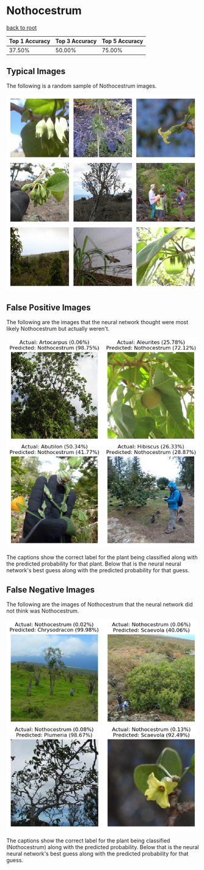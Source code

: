
# Nothocestrum

[back to root](https://github.com/HACC2018/ohia.ai#results)

| Top 1 Accuracy | Top 3 Accuracy | Top 5 Accuracy | 
| --- | --- | --- |
| 37.50% | 50.00% | 75.00% | 


## Typical Images
The following is a random sample of Nothocestrum images.
<p align="center"> <img src="../../../figures/typical/Nothocestrum.png?raw=true"> </p>

## False Positive Images
The following are the images that the neural network thought were most likely Nothocestrum but actually weren't.  
<p align="center"> <img src="../../../figures/false_positives/Nothocestrum.png?raw=true"> </p>
The captions show the correct label for the plant being classified along with the predicted probability for that plant.  Below that is the neural neural network's best guess along with the predicted probability for that guess.

## False Negative Images
The following are the images of Nothocestrum that the neural network did not think was Nothocestrum.  
<p align="center"> <img src="../../../figures/false_negatives/Nothocestrum.png?raw=true"> </p>
The captions show the correct label for the plant being classified (Nothocestrum) along with the predicted probability.  Below that is the neural neural network's best guess along with the predicted probability for that guess.

